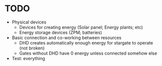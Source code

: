 # TODO

- Physical devices
    - Devices for creating energy (Solar panel; Energy plants; etc)
    - Energy storage devices (ZPM; batteries)
- Basic connection and co-working between resources
    - DHD creates automatically enough energy for stargate to operate (not broken)
    - Gates without DHD have 0 energy unless connected somehow else
- Test: everything
